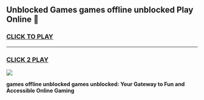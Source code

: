 
## Unblocked Games games offline unblocked Play Online 👋
<h3>
<a href="https://news.freeplayer.one?title=games_offline_unblocked&ref=17F">CLICK TO PLAY</a></h3>
<hr>

<h3>
<a href="https://news.freeplayer.one?title=games_offline_unblocked&ref=17F">CLICK 2 PLAY</a>
  
</h3>

<a href="https://news.freeplayer.one?title=games_offline_unblocked&ref=17F/"><img src="https://clearcache.store/games.png"></a>


**games offline unblocked games unblocked: Your Gateway to Fun and Accessible Online Gaming**
